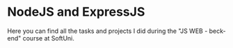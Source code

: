 # NodeJS and ExpressJS

Here you can find all the tasks and projects I did during the "JS WEB - beck-end" course at SoftUni.